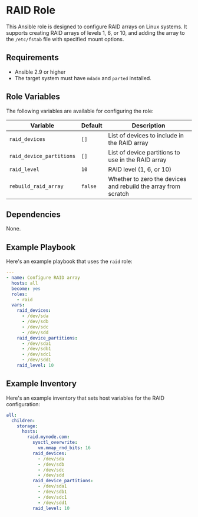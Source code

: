# RAID Role

This Ansible role is designed to configure RAID arrays on Linux systems. It supports creating RAID arrays of levels 1, 6, or 10, and adding the array to the `/etc/fstab` file with specified mount options.

## Requirements

- Ansible 2.9 or higher
- The target system must have `mdadm` and `parted` installed.

## Role Variables

The following variables are available for configuring the role:

| Variable                 | Default | Description                                                                                   |
|--------------------------|---------|-----------------------------------------------------------------------------------------------|
| `raid_devices`           | `[]`    | List of devices to include in the RAID array                                                  |
| `raid_device_partitions` | `[]`    | List of device partitions to use in the RAID array                                            |
| `raid_level`             | `10`    | RAID level (1, 6, or 10)                                                                     |
| `rebuild_raid_array`     | `false` | Whether to zero the devices and rebuild the array from scratch                                |

## Dependencies

None.

## Example Playbook

Here's an example playbook that uses the `raid` role:

```yaml
---
- name: Configure RAID array
  hosts: all
  become: yes
  roles:
    - raid
  vars:
    raid_devices:
      - /dev/sda
      - /dev/sdb
      - /dev/sdc
      - /dev/sdd
    raid_device_partitions:
      - /dev/sda1
      - /dev/sdb1
      - /dev/sdc1
      - /dev/sdd1
    raid_level: 10
```

## Example Inventory

Here's an example inventory that sets host variables for the RAID configuration:

```yaml
all:
  children:
    storage:
      hosts:
        raid.mynode.com:
          sysctl_overwrite:
            vm.mmap_rnd_bits: 16
          raid_devices:
            - /dev/sda
            - /dev/sdb
            - /dev/sdc
            - /dev/sdd
          raid_device_partitions:
            - /dev/sda1
            - /dev/sdb1
            - /dev/sdc1
            - /dev/sdd1
          raid_level: 10
```

